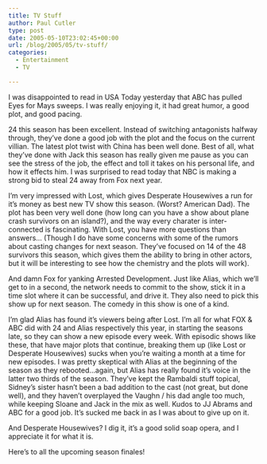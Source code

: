 ```yaml
---
title: TV Stuff
author: Paul Cutler
type: post
date: 2005-05-10T23:02:45+00:00
url: /blog/2005/05/tv-stuff/
categories:
  - Entertainment
  - TV

---
```

I was disappointed to read in USA Today yesterday that ABC has pulled Eyes for Mays sweeps. I was really enjoying it, it had great humor, a good plot, and good pacing.

24 this season has been excellent. Instead of switching antagonists halfway through, they&#8217;ve done a good job with the plot and the focus on the current villian. The latest plot twist with China has been well done. Best of all, what they&#8217;ve done with Jack this season has really given me pause as you can see the stress of the job, the effect and toll it takes on his personal life, and how it effects him. I was surprised to read today that NBC is making a strong bid to steal 24 away from Fox next year.

I&#8217;m very impressed with Lost, which gives Desperate Housewives a run for it&#8217;s money as best new TV show this season. (Worst? American Dad). The plot has been very well done (how long can you have a show about plane crash survivors on an island?), and the way every charater is inter-connected is fascinating. With Lost, you have more questions than answers&#8230; (Though I do have some concerns with some of the rumors about casting changes for next season. They&#8217;ve focused on 14 of the 48 survivors this season, which gives them the ability to bring in other actors, but it will be interesting to see how the chemistry and the plots will work).

And damn Fox for yanking Arrested Development. Just like Alias, which we&#8217;ll get to in a second, the network needs to commit to the show, stick it in a time slot where it can be successful, and drive it. They also need to pick this show up for next season. The comedy in this show is one of a kind.

I&#8217;m glad Alias has found it&#8217;s viewers being after Lost. I&#8217;m all for what FOX & ABC did with 24 and Alias respectively this year, in starting the seasons late, so they can show a new episode every week. With episodic shows like these, that have major plots that continue, breaking them up (like Lost or Desperate Housewives) sucks when you&#8217;re waiting a month at a time for new episodes. I was pretty skeptical with Alias at the beginning of the season as they rebooted&#8230;again, but Alias has really found it&#8217;s voice in the latter two thirds of the season. They&#8217;ve kept the Rambaldi stuff topical, Sidney&#8217;s sister hasn&#8217;t been a bad addition to the cast (not great, but done well), and they haven&#8217;t overplayed the Vaughn / his dad angle too much, while keeping Sloane and Jack in the mix as well. Kudos to JJ Abrams and ABC for a good job. It&#8217;s sucked me back in as I was about to give up on it.

And Desperate Housewives? I dig it, it&#8217;s a good solid soap opera, and I appreciate it for what it is.

Here&#8217;s to all the upcoming season finales!